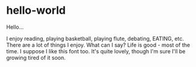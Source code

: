 # hello-world

Hello...

I enjoy reading, playing basketball, playing flute, debating, EATING, etc. There are a lot of things I enjoy. What can I say? Life is good - most of the time. I suppose I like this font too. It's quite lovely, though I'm sure I'll be growing tired of it soon.
